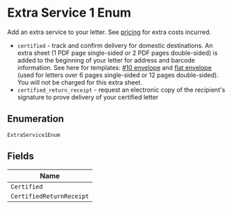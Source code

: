
# Extra Service 1 Enum

Add an extra service to your letter. See <a href="https://www.lob.com/pricing/print-mail#compare" target="_blank">pricing</a> for extra costs incurred.

* `certified` - track and confirm delivery for domestic destinations. An extra sheet (1 PDF page single-sided or 2 PDF pages double-sided) is added to the beginning of your letter for address and barcode information. See here for templates: <a href="https://s3-us-west-2.amazonaws.com/public.lob.com/assets/templates/letter_certified_template.pdf" target="_blank">#10 envelope</a> and <a href="https://s3-us-west-2.amazonaws.com/public.lob.com/assets/templates/letter_certified_flat_template.pdf" target="_blank">flat envelope</a> (used for letters over 6 pages single-sided or 12 pages double-sided). You will not be charged for this extra sheet.
* `certified_return_receipt` - request an electronic copy of the recipient's signature to prove delivery of your certified letter

## Enumeration

`ExtraService1Enum`

## Fields

| Name |
|  --- |
| `Certified` |
| `CertifiedReturnReceipt` |

